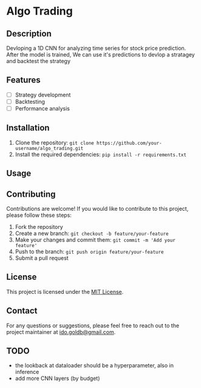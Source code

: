 # Algo Trading

## Description
Devloping a 1D CNN for analyzing time series for stock price prediction.
After the model is trained, We can use it's predictions to devlop a stratagey and backtest the strategy

## Features
- [ ] Strategy development
- [ ] Backtesting
- [ ] Performance analysis

## Installation
1. Clone the repository: `git clone https://github.com/your-username/algo_trading.git`
2. Install the required dependencies: `pip install -r requirements.txt`

## Usage
<!-- 1. Navigate to the project directory: `cd algo_trading`
2. Run the main script: `python main.py` -->

## Contributing
Contributions are welcome! If you would like to contribute to this project, please follow these steps:
1. Fork the repository
2. Create a new branch: `git checkout -b feature/your-feature`
3. Make your changes and commit them: `git commit -m 'Add your feature'`
4. Push to the branch: `git push origin feature/your-feature`
5. Submit a pull request

## License
This project is licensed under the [MIT License](LICENSE).

## Contact
For any questions or suggestions, please feel free to reach out to the project maintainer at [ido.goldb@gmail.com](mailto:ido.goldb@gmail.com).

## TODO
- the lookback at dataloader should be a hyperparameter, also in inference
- add more CNN layers (by budget)